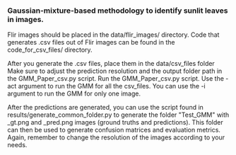 ### Gaussian-mixture-based methodology to identify sunlit leaves in images.

Flir images should be placed in the data/flir_images/ directory.
Code that generates .csv files out of Flir images can be found in the code_for_csv_files/ directory.

After you generate the .csv files, place them in the data/csv_files folder
Make sure to adjust the prediction resolution and the output folder path in the GMM_Paper_csv.py script.
Run the GMM_Paper_csv.py script. Use the -act argument to run the GMM for all the csv_files.
You can use the -i argument to run the GMM for only one image.


After the predictions are generated, you can use the script found in results/generate_common_folder.py to generate the folder "Test_GMM" with _gt.png and _pred.png images (ground truths and predictions). This folder can then be used to generate confusion matrices and evaluation metrics. Again, remember to change the resolution of the images according to your needs.
